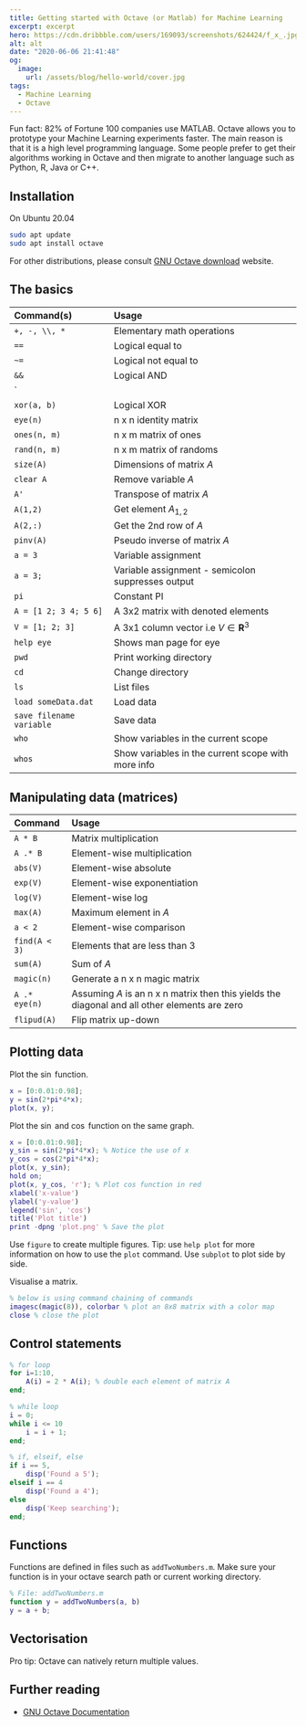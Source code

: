 ```yaml
---
title: Getting started with Octave (or Matlab) for Machine Learning
excerpt: excerpt
hero: https://cdn.dribbble.com/users/169093/screenshots/624424/f_x_.jpg
alt: alt
date: "2020-06-06 21:41:48"
og:
  image:
    url: /assets/blog/hello-world/cover.jpg
tags:
  - Machine Learning
  - Octave
---
```


Fun fact: 82% of Fortune 100 companies use MATLAB. Octave allows you to
prototype your Machine Learning experiments faster. The main reason is that it
is a high level programming language. Some people prefer to get their
algorithms working in Octave and then migrate to another language such as
Python, R, Java or C++.

## Installation

On Ubuntu 20.04

```bash
sudo apt update
sudo apt install octave
```

For other distributions, please consult [GNU Octave
download](https://www.gnu.org/software/octave/#install) website.

## The basics

| Command(s)               | Usage                                              |
| :----------------------- | :------------------------------------------------- |
| `+, -, \\, *`            | Elementary math operations                         |
| `==`                     | Logical equal to                                   |
| `~=`                     | Logical not equal to                               |
| `&&`                     | Logical AND                                        |
| `||`                     | Logical OR                                         |
| `xor(a, b)`              | Logical XOR                                        |
| `eye(n)`                 | n x n identity matrix                              |
| `ones(n, m)`             | n x m matrix of ones                               |
| `rand(n, m)`             | n x m matrix of randoms                            |
| `size(A)`                | Dimensions of matrix $A$                           |
| `clear A`                | Remove variable $A$                                |
| `A'`                     | Transpose of matrix $A$                            |
| `A(1,2)`                 | Get element $A_{1,2}$                              |
| `A(2,:)`                 | Get the 2nd row of $A$                             |
| `pinv(A)`                | Pseudo inverse of matrix $A$                       |
| `a = 3`                  | Variable assignment                                |
| `a = 3;`                 | Variable assignment - semicolon suppresses output  |
| `pi`                     | Constant PI                                        |
| `A = [1 2; 3 4; 5 6]`    | A 3x2 matrix with denoted elements                 |
| `V = [1; 2; 3]`          | A 3x1 column vector i.e $V \in \mathbf{R}^3$       |
| `help eye`               | Shows man page for eye                             |
| `pwd`                    | Print working directory                            |
| `cd`                     | Change directory                                   |
| `ls`                     | List files                                         |
| `load someData.dat`      | Load data                                          |
| `save filename variable` | Save data                                          |
| `who`                    | Show variables in the current scope                |
| `whos`                   | Show variables in the current scope with more info |

## Manipulating data (matrices)

| Command       | Usage                                                                                         |
| :------------ | :-------------------------------------------------------------------------------------------- |
| `A * B`       | Matrix multiplication                                                                         |
| `A .* B`      | Element-wise multiplication                                                                   |
| `abs(V)`      | Element-wise absolute                                                                         |
| `exp(V)`      | Element-wise exponentiation                                                                   |
| `log(V)`      | Element-wise log                                                                              |
| `max(A)`      | Maximum element in $A$                                                                        |
| `a < 2`       | Element-wise comparison                                                                       |
| `find(A < 3)` | Elements that are less than 3                                                                 |
| `sum(A)`      | Sum of $A$                                                                                    |
| `magic(n)`    | Generate a n x n magic matrix                                                                 |
| `A .* eye(n)` | Assuming $A$ is an n x n matrix then this yields the diagonal and all other elements are zero |
| `flipud(A)`   | Flip matrix up-down                                                                           |

## Plotting data

Plot the $\sin$ function.

```matlab
x = [0:0.01:0.98];
y = sin(2*pi*4*x);
plot(x, y);
```

Plot the $\sin$ and $\cos$ function on the same graph.

```matlab
x = [0:0.01:0.98];
y_sin = sin(2*pi*4*x); % Notice the use of x
y_cos = cos(2*pi*4*x);
plot(x, y_sin);
hold on;
plot(x, y_cos, 'r'); % Plot cos function in red
xlabel('x-value')
ylabel('y-value')
legend('sin', 'cos')
title('Plot title')
print -dpng 'plot.png' % Save the plot
```

Use `figure` to create multiple figures. Tip: use `help plot` for more
information on how to use the `plot` command. Use `subplot` to plot side by
side.

Visualise a matrix.

```matlab
% below is using command chaining of commands
imagesc(magic(8)), colorbar % plot an 8x8 matrix with a color map
close % close the plot
```

## Control statements

```matlab
% for loop
for i=1:10,
    A(i) = 2 * A(i); % double each element of matrix A
end;

% while loop
i = 0;
while i <= 10
    i = i + 1;
end;

% if, elseif, else
if i == 5,
    disp('Found a 5');
elseif i == 4
    disp('Found a 4');
else
    disp('Keep searching');
end;
```

## Functions

Functions are defined in files such as `addTwoNumbers.m`. Make sure your
function is in your octave search path or current working directory.

```matlab
% File: addTwoNumbers.m
function y = addTwoNumbers(a, b)
y = a + b;
```

## Vectorisation

Pro tip: Octave can natively return multiple values.

## Further reading

- [GNU Octave Documentation](https://octave.org/doc/v5.2.0/)

